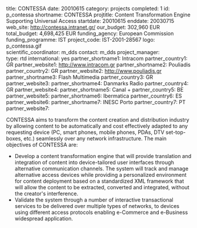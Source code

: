 title: CONTESSA
date:  20010615
category: projects
completed: 1
id: p_contessa
shortname: CONTESSA
projtitle: Content Transformation Engine Supporting Universal Access
startdate: 20010615
enddate: 20030715 
web_site: http://contessa.intranet.gr/
our_budget: 302,960 EUR
total_budget: 4,698,425 EUR
funding_agency: European Commission
funding_programme: IST
project_code: IST-2001-28567
logo: p_contessa.gif  
scientific_coordinator: m_dds
contact: m_dds
project_manager:  
type: rtd
international: yes
partner_shortname1: Intracom
partner_country1: GR
partner_website1: http://www.intracom.gr
partner_shortname2: Pouliadis
partner_country2: GR
partner_website2: http://www.pouliadis.gr
partner_shortname3: Flash Multimedia
partner_country3: GR
partner_website3:
partner_shortname4: Danmarks Radio
partner_country4: GR
partner_website4:
partner_shortname5: Canal +
partner_country5: BE
partner_website5:
partner_shortname6: Ibermatica
partner_country6: ES
partner_website6:
partner_shortname7: INESC Porto
partner_country7: PT
partner_website7:

CONTESSA aims to transform the content creation and distribution industry by
allowing content to be automatically and cost effectively adapted
to any requesting device (PC, smart phones, mobile phones, PDAs, DTV
set-top-boxes, etc.) seamlessly over any network infrastructure. The
main objectives of CONTESSA are:
<ul>
<li>Develop a content transformation engine that will provide translation
and integration of content into device-tailored user interfaces through
alternative communication channels. The system will track and manage
alternative access devices while providing a personalized environment
for content deployment based on a standardized XML framework that will
allow the content to be extracted, converted and integrated, without
the creator's interference.</li>
<li>Validate the system through a number of interactive transactional
services to be delivered over multiple types of networks, to devices
using different access protocols enabling e-Commerce and e-Business
widespread application.</li>
</ul>

